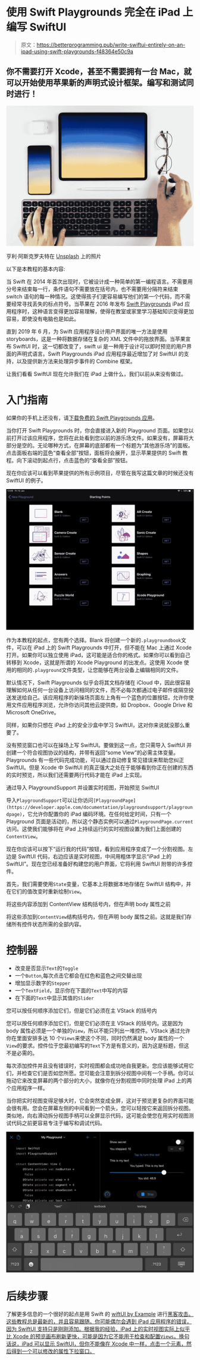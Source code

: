 # 使用 Swift Playgrounds 完全在 iPad 上编写 SwiftUI

> 原文：<https://betterprogramming.pub/write-swiftui-entirely-on-an-ipad-using-swift-playgrounds-f48364e50c9a>

## 你不需要打开 Xcode，甚至不需要拥有一台 Mac，就可以开始使用苹果新的声明式设计框架。编写和测试同时进行！

![](img/d77c2f193e26fd3f8e0c27081c4e566f.png)

亨利·阿斯克罗夫特在 [Unsplash](https://unsplash.com/s/photos/ipad-with-keyboard?utm_source=unsplash&utm_medium=referral&utm_content=creditCopyText) 上的照片

以下是本教程的基本内容:

当 Swift 在 2014 年首次出现时，它被设计成一种简单的第一编程语言。不需要用分号来结束每一行，条件语句不需要放在括号内，也不需要用分隔符来结束 switch 语句的每一种情况。这使得孩子们更容易编写他们的第一个代码，而不需要经常寻找丢失的标点符号。当苹果在 2016 年发布 [Swift Playgrounds](https://www.apple.com/ca/swift/playgrounds/) iPad 应用程序时，这种语言变得更加容易理解，使得在教室或家里学习基础知识变得更加容易，即使没有电脑也是如此。

直到 2019 年 6 月，为 Swift 应用程序设计用户界面的唯一方法是使用 storyboards，这是一种将数据存储在复杂的 XML 文件中的拖放界面。当苹果宣布 SwiftUI 时，这一切都改变了，swift ui 是一种用于设计可以即时预览的用户界面的声明式语言。Swift Playgrounds iPad 应用程序最近增加了对 SwiftUI 的支持，以及提供新方法来处理异步事件的 Combine 框架。

让我们看看 SwiftUI 现在允许我们在 iPad 上做什么，我们以前从来没有做过。

# 入门指南

如果你的手机上还没有，请[下载免费的 Swift Playgrounds 应用](https://apps.apple.com/gb/app/swift-playgrounds/id908519492)。

当你打开 Swift Playgrounds 时，你会直接进入新的 Playground 页面。如果您以前打开过该应用程序，您将在此处看到您以前的游乐场文件。如果没有，屏幕将大部分是空的。无论哪种方式，在屏幕的底部都有一个标题为“其他游乐场”的面板。点击面板右端的蓝色“查看全部”按钮，面板将会展开，显示苹果提供的 Swift 教程。向下滚动到起点行，点击蓝色的“查看全部”按钮。

现在你应该可以看到苹果提供的所有示例项目，尽管在我写这篇文章的时候还没有 SwiftUI 的例子。

![](img/01815c40038afa91d7dbf826e75751a0.png)

作为本教程的起点，您有两个选择。Blank 将创建一个新的`.playgroundbook`文件，可以在 iPad 上的 Swift Playgrounds 中打开，但不能在 Mac 上通过 Xcode 打开。如果你可以独立使用 iPad，这可能是适合你的格式。如果你可以看到自己转移到 Xcode，这就是所谓的 Xcode Playground 的出发点。这使用 Xcode 使用的相同的`.playground`文件类型，让您能够在两台设备上编辑相同的文件。

默认情况下，Swift Playgrounds 似乎会将其文档存储在 iCloud 中，因此很容易理解如何从任何一台设备上访问相同的文件，而不必每次都通过电子邮件或隔空投送发送给自己。该应用程序的新操场页面左上角有一个蓝色的位置按钮，允许你使用文件应用程序浏览，允许你访问其他云提供商，如 Dropbox、Google Drive 和 Microsoft OneDrive。

同样，如果你只想在 iPad 上的安全沙盒中学习 SwiftUI，这对你来说就没那么重要了。

没有预览窗口也可以在操场上写 SwiftUI。要做到这一点，您只需导入 SwiftUI 并创建一个符合视图协议的结构，并带有返回“some View”的必需主体变量。Playgrounds 有一些代码完成功能，可以通过自动修复常见错误来帮助您纠正 SwiftUI。但是 Xcode 中 SwiftUI 的真正强大之处在于能够看到你正在创建的东西的实时预览，所以我们还需要两行代码才能在 iPad 上实现。

通过导入 PlaygroundSupport 并设置实时视图，开始预览 SwiftUI

导入`PlaygroundSupport`可以让你访问`[PlaygroundPage](https://developer.apple.com/documentation/playgroundsupport/playgroundpage)`，它允许你配置你的 iPad 编码环境。在任何给定时间，只有一个 Playground 页面是活动的，所以这个静态实例可以通过`PlaygroundPage.current`访问。这使我们能够将在 iPad 上持续运行的实时视图设置为我们上面创建的`ContentView`。

现在你应该可以按下“运行我的代码”按钮，看到应用程序变成了一个分割视图。左边是 SwiftUI 代码，右边应该是实时视图，中间用粗体字显示“iPad 上的 SwiftUI”。现在您已经准备好构建您的用户界面，它将利用 SwiftUI 附带的许多控件。

首先，我们需要使用`State`变量，它基本上将数据本地存储在 SwiftUI 结构中，并在它们的值改变时重新绘制`View`。

将这些内容添加到 ContentView 结构括号内，但在声明 body 属性之前

将这些添加到`ContentView`结构括号内，但在声明 body 属性之前。这就是我们存储所有控件状态所需的全部内容。

# 控制器

*   改变是否显示`Text`的`Toggle`
*   一个`Button`,每次点击它都会在红色和蓝色之间交替出现
*   增加显示数字的`Stepper`
*   一个`TextField`，显示你在下面的`Text`中写的内容
*   在下面的`Text`中显示其值的`Slider`

您可以按任何顺序添加它们，但是它们必须在主 VStack 的括号内

您可以按任何顺序添加它们，但是它们必须在主 VStack 的括号内。这是因为 body 属性必须是一个单独的`View`，所以不能只列出一堆控件。VStack 通过允许你在里面安排多达 10 个`Views`来使这个不同，同时仍然满足 body 属性的一个`View`的要求。控件位于您最初编写的`Text`下方是有意义的，因为这是标题，但这不是必需的。

每次添加控件并且没有错误时，实时视图都会成功地自我更新。您应该能够试用它们，并检查它们是否如您所愿。您可能会注意到拆分视图中间有一个手柄。你可以拖动它来改变屏幕的两个部分的大小，就像你在分割视图中同时处理 iPad 上的两个应用程序一样。

当你把实时视图变得足够大时，它会突然变成全屏，这对于预览更复杂的界面可能会很有用。您会在屏幕左侧的中间看到一个箭头，您可以轻按它来返回拆分视图。类似地，向右滑动拆分视图手柄可以全屏显示代码，这可能会使您在用实时视图测试代码之前更容易专注于编写和调试代码。

![](img/aa6bd87567d7262ebb1c23797f2aa472.png)

# 后续步骤

了解更多信息的一个很好的起点是用 Swift 的 [wiftUI by Example](https://www.hackingwithswift.com/quick-start/swiftui) 进行[黑客攻击。这些教程总是最新的，并且容易跟随。你可能偶尔会遇到 iPad 应用程序的错误，因为 SwiftUI 支持只是刚刚添加。根据我的经验，iPad 上的实时视图实际上似乎比 Xcode 的预览画布刷新更快，可能是因为它不能用于检查和配置`Views`。换句话说，iPad 可以显示 SwiftUI，但你不能像在 Xcode 中一样，点击一个元素，然后得到一个可以修改的属性下拉窗口。](https://www.hackingwithswift.com/quick-start/swiftui)
